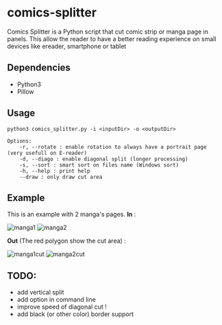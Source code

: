# comics-splitter
Comics Splitter is a Python script that cut comic strip or manga page in panels. This allow the reader to have a better reading experience on small devices like ereader, smartphone or tablet 

## Dependencies
* Python3
* Pillow

## Usage
```
python3 comics_splitter.py -i <inputDir> -o <outputDir>

Options:
    -r, --rotate : enable rotation to always have a portrait page (very usefull on E-reader)
    -d, --diago : enable diagonal split (longer processing)
    -s, --sort : smart sort on files name (Windows sort)
    -h, --help : print help
    --draw : only draw cut area
```

## Example
This is an example with 2 manga's pages.
**In** :

![manga1](https://img4.hostingpics.net/pics/700264index191.jpg)
![manga2](https://img4.hostingpics.net/pics/608616index571.jpg)

**Out** (The red polygon show the cut area) :

![manga1cut](https://img4.hostingpics.net/pics/783604draw2100.png)
![manga2cut](https://img4.hostingpics.net/pics/812133draw2300.png)

## TODO:
* add vertical split
* add option in command line
* improve speed of diagonal cut !
* add black (or other color) border support
